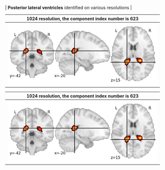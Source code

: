 


| **Posterior lateral ventricles** identified on various resolutions |

| 1024 resolution, the component index number is 623|  
|:---:|  
| ![Component 1024](../1024/final/623.jpg "From component 1024: Posterior lateral ventricles") |

| 1024 resolution, the component index number is 623|  
|:---:|  
| ![Component 1024](../1024/final/623.jpg "From component 1024: Posterior lateral ventricles") |